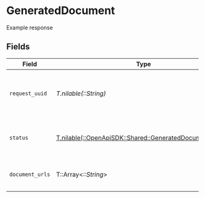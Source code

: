# GeneratedDocument

Example response


## Fields

| Field                                                                                                      | Type                                                                                                       | Required                                                                                                   | Description                                                                                                |
| ---------------------------------------------------------------------------------------------------------- | ---------------------------------------------------------------------------------------------------------- | ---------------------------------------------------------------------------------------------------------- | ---------------------------------------------------------------------------------------------------------- |
| `request_uuid`                                                                                             | *T.nilable(::String)*                                                                                      | :heavy_minus_sign:                                                                                         | A unique identifier of the Generated Document request                                                      |
| `status`                                                                                                   | [T.nilable(::OpenApiSDK::Shared::GeneratedDocumentStatus)](../../models/shared/generateddocumentstatus.md) | :heavy_minus_sign:                                                                                         | Current status of the Generated Document                                                                   |
| `document_urls`                                                                                            | T::Array<*::String*>                                                                                       | :heavy_minus_sign:                                                                                         | The array of urls to access the documents.                                                                 |